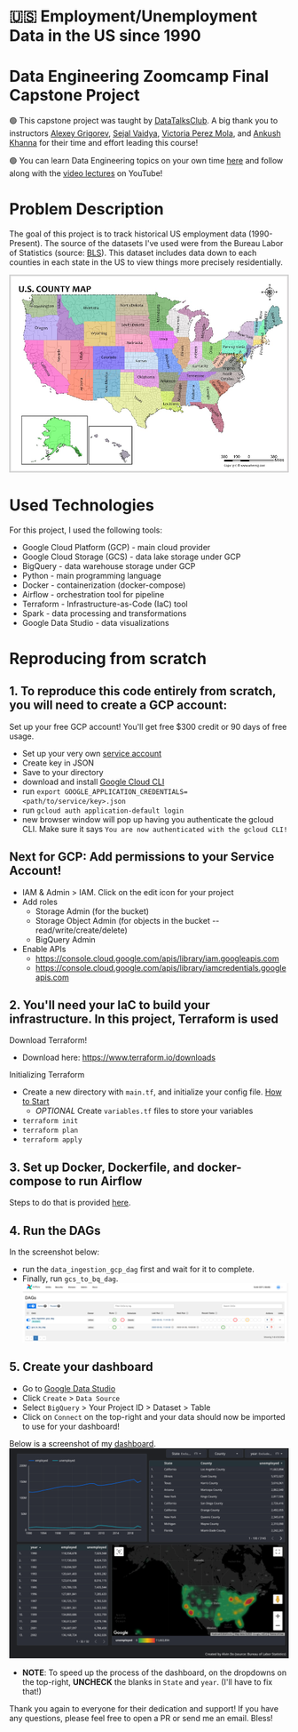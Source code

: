 # 🇺🇸  Employment/Unemployment Data in the US since 1990

# Data Engineering Zoomcamp Final Capstone Project
🟢 This capstone project was taught by [DataTalksClub](https://datatalks.club/). A big thank you to instructors [Alexey Grigorev](https://www.linkedin.com/in/agrigorev/), [Sejal Vaidya](https://www.linkedin.com/in/vaidyasejal/), [Victoria Perez Mola](https://www.linkedin.com/in/victoriaperezmola/), and [Ankush Khanna](https://www.linkedin.com/in/ankushkhanna2/) for their time and effort leading this course!

🟢 You can learn Data Engineering topics on your own time [here](https://github.com/DataTalksClub/data-engineering-zoomcamp) and follow along with the [video lectures](https://www.youtube.com/playlist?list=PL3MmuxUbc_hJed7dXYoJw8DoCuVHhGEQb) on YouTube!

# Problem Description
The goal of this project is to track historical US employment data (1990-Present). The source of the datasets I've used were from the Bureau Labor of Statistics (source: [BLS](https://www.bls.gov/lau/)). This dataset includes data down to each counties in each state in the US to view things more precisely residentially.

![alt text](./img/usa-county-map1000x760.jpeg)

# Used Technologies
For this project, I used the following tools:
* Google Cloud Platform (GCP) - main cloud provider
* Google Cloud Storage (GCS) - data lake storage under GCP
* BigQuery - data warehouse storage under GCP
* Python - main programming language
* Docker - containerization (docker-compose)
* Airflow - orchestration tool for pipeline
* Terraform - Infrastructure-as-Code (IaC) tool
* Spark - data processing and transformations
* Google Data Studio - data visualizations

# Reproducing from scratch
## 1. To reproduce this code entirely from scratch, you will need to create a GCP account:
Set up your free GCP account! You'll get free $300 credit or 90 days of free usage.
* Set up your  very own [service account](https://cloud.google.com/)
* Create key in JSON
* Save to your directory
* download and install [Google Cloud CLI](https://cloud.google.com/sdk/docs/install)
* run `export GOOGLE_APPLICATION_CREDENTIALS=<path/to/service/key>.json`
* run `gcloud auth application-default login`
* new browser window will pop up having you authenticate the gcloud CLI. Make sure it says `You are now authenticated with the gcloud CLI!`

## Next for GCP: Add permissions to your Service Account!
* IAM & Admin > IAM. Click on the edit icon for your project
* Add roles
    * Storage Admin (for the bucket)
    * Storage Object Admin (for objects in the bucket -- read/write/create/delete)
    * BigQuery Admin
* Enable APIs
    * https://console.cloud.google.com/apis/library/iam.googleapis.com
    * https://console.cloud.google.com/apis/library/iamcredentials.googleapis.com

## 2. You'll need your IaC to build your infrastructure. In this project, Terraform is used
Download Terraform!
* Download here: https://www.terraform.io/downloads

Initializing Terraform
* Create a new directory with `main.tf`, and initialize your config file. [How to Start](https://learn.hashicorp.com/tutorials/terraform/google-cloud-platform-build?in=terraform/gcp-get-started)
    * *OPTIONAL* Create `variables.tf` files to store your variables
* `terraform init`
* `terraform plan`
* `terraform apply`

## 3. Set up Docker, Dockerfile, and docker-compose to run Airflow
Steps to do that is provided [here](https://github.com/DataTalksClub/data-engineering-zoomcamp/tree/main/week_2_data_ingestion/airflow).

## 4. Run the DAGs
In the screenshot below:
* run the `data_ingestion_gcp_dag` first and wait for it to complete. 
* Finally, run `gcs_to_bq_dag`.
![alt text](./img/airflow.png)

## 5. Create your dashboard
* Go to [Google Data Studio](https://datastudio.google.com) 
* Click `Create` > `Data Source`
* Select `BigQuery` > Your Project ID > Dataset > Table
* Click on `Connect` on the top-right and your data should now be imported to use for your dashboard!

Below is a screenshot of my [dashboard](https://datastudio.google.com/reporting/086e2c44-85a5-4ce8-b8ee-98be102a0b6c).
![alt text](./img/dashboard.png)
* **NOTE**: To speed up the process of the dashboard, on the dropdowns on the top-right, **UNCHECK** the blanks in `State` and `year`. (I'll have to fix that!)

Thank you again to everyone for their dedication and support! If you have any questions, please feel free to open a PR or send me an email. Bless!